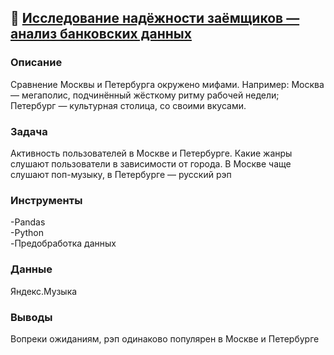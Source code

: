 ## :bank: [**Исследование надёжности заёмщиков — анализ банковских данных**]()

### Описание
Сравнение Москвы и Петербурга окружено мифами. Например: Москва — мегаполис, подчинённый жёсткому ритму рабочей недели; Петербург — культурная столица, со своими вкусами.
### Задача
Активность пользователей в Москве и Петербурге. Какие жанры слушают пользователи в зависимости от города. В Москве чаще слушают поп-музыку, в Петербурге — русский рэп
### Инструменты
-Pandas <br>-Python <br>-Предобработка данных
### Данные
Яндекс.Музыка
### Выводы
Вопреки ожиданиям, рэп одинаково популярен в Москве и Петербурге
